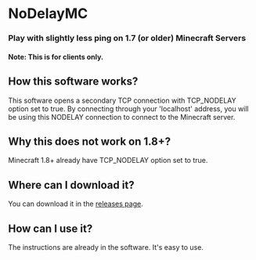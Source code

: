 # NoDelayMC

### Play with slightly less ping on 1.7 (or older) Minecraft Servers
#### Note: This is for clients only.

## How this software works?
This software opens a secondary TCP connection with TCP_NODELAY option set to true.
By connecting through your 'localhost' address, you will be using this NODELAY connection to connect to the Minecraft server.

## Why this does not work on 1.8+?
Minecraft 1.8+ already have TCP_NODELAY option set to true.

## Where can I download it?
You can download it in the [releases page](https://github.com/Arzio/NoDelayMC/releases).

## How can I use it?
The instructions are already in the software. It's easy to use.

